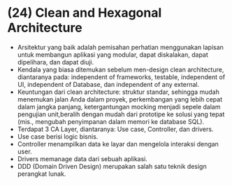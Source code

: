 # (24) Clean and Hexagonal Architecture
- Arsitektur yang baik adalah pemisahan perhatian menggunakan lapisan untuk membangun aplikasi yang modular, dapat diskalakan, dapat dipelihara, dan dapat diuji.
- Kendala yang biasa ditemukan sebelum men-design clean architecture, diantaranya pada: independent of frameworks, testable, independent of UI, independent of Database, dan independent of any external.
- Keuntungan dari clean architecture: struktur standar, sehingga mudah menemukan jalan Anda dalam proyek, perkembangan yang lebih cepat dalam jangka panjang, ketergantungan mocking menjadi sepele dalam pengujian unit,beralih dengan mudah dari prototipe ke solusi yang tepat (mis., mengubah penyimpanan dalam memori ke database SQL).
- Terdapat 3 CA Layer, diantaranya: Use case, Controller, dan drivers.
- Use case berisi logic bisnis.
- Controller menampilkan data ke layar dan mengelola interaksi dengan user.
- Drivers memanage data dari sebuah aplikasi.
- DDD (Domain Driven Design) merupakan salah satu teknik design perangkat lunak.
